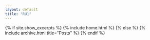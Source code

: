 ```yaml
---
layout: default
title: "RU1"
---
```


{% if site.show_excerpts %}
  {% include home.html %}
{% else %}
  {% include archive.html title="Posts" %}
{% endif %}
